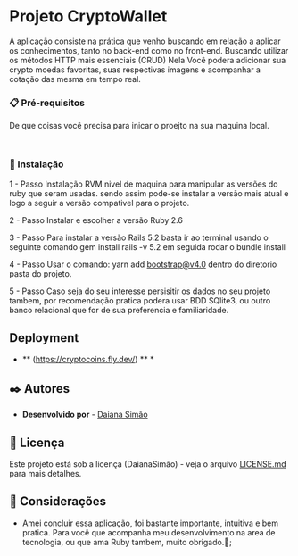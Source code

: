 
# Projeto CryptoWallet

A aplicação consiste na prática que venho buscando em relação a aplicar os conhecimentos, tanto no back-end como no front-end.
Buscando utilizar os métodos HTTP mais essenciais (CRUD)
Nela Você podera adicionar sua crypto moedas favoritas, suas respectivas imagens e acompanhar a cotação das mesma em tempo real.


### 📋 Pré-requisitos

De que coisas você precisa para inicar o proejto na sua maquina local.

```


```

### 🔧 Instalação
1 - Passo
Instalação RVM nivel de maquina
para manipular as versões do ruby que seram usadas.
sendo assim pode-se instalar a versão mais atual e logo a seguir
a versão compativel para o projeto.

2 - Passo
Instalar e escolher a versão Ruby 2.6 

3 - Passo
Para instalar a versão Rails 5.2 basta ir ao terminal usando o seguinte comando
gem install rails -v 5.2
em seguida rodar o bundle install

4 - Passo
Usar o comando: yarn add bootstrap@v4.0
dentro do diretorio pasta do projeto.

5 - Passo 
Caso seja do seu interesse persisitir os dados no seu projeto tambem, por recomendação pratica podera usar BDD SQlite3, ou outro banco relacional que for de sua preferencia e familiaridade.

## Deployment

* ** (https://cryptocoins.fly.dev/) ** *

## ✒️ Autores

* **Desenvolvido por**  - [Daiana Simão](https://github.com/DaianaSimao)

## 📄 Licença

Este projeto está sob a licença (DaianaSimão) - veja o arquivo [LICENSE.md](https://github.com/DaianaSimao/Portfolio/blob/main/LICENSE) para mais detalhes.

## 🎁 Considerações

* Amei concluir essa aplicação, foi bastante importante, intuitiva e bem pratica.
Para você que acompanha meu desenvolvimento na area de tecnologia, ou que ama Ruby tambem, muito obrigado.📢;
